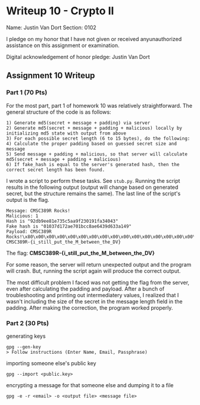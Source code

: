 Writeup 10 - Crypto II
=====

Name: Justin Van Dort
Section: 0102

I pledge on my honor that I have not given or received anyunauthorized assistance on this assignment or examination.

Digital acknowledgement of honor pledge: Justin Van Dort

## Assignment 10 Writeup

### Part 1 (70 Pts)

For the most part, part 1 of homework 10 was relatively straightforward. The general structure of the code is as follows:

```
1) Generate md5(secret + message + padding) via server
2) Generate md5(secret + message + padding + malicious) locally by initializing md5 state with output from above
3) For each possible secret length (6 to 15 bytes), do the following:
4) Calculate the proper padding based on guessed secret size and message
5) Send message + padding + malicious, so that server will calculate md5(secret + message + padding + malicious)
6) If fake_hash is equal to the server's generated hash, then the correct secret length has been found. 
```

I wrote a script to perform these tasks. See `stub.py`. Running the script results in the following output (output will change based on generated secret, but the structure remains the same). The last line of the script's output is the flag. 

```
Message: CMSC389R Rocks!
Malicious: 1
Hash is "92db9ee81e735c5aa9f230191fa34043"
Fake hash is "01037d172ae701bcc8ae6439d633a149"
Payload: CMSC389R Rocks!\x80\x00\x00\x00\x00\x00\x00\x00\x00\x00\x00\x00\x00\x00\x00\x00\x00\x00\x00\x00\x00\x00\x00\x00\x00\x00\x00\x00\x00\x00\x00\xc8\x00\x00\x00\x00\x00\x00\x001
CMSC389R-{i_still_put_the_M_between_the_DV}
```

The flag: **CMSC389R-{i_still_put_the_M_between_the_DV}**

For some reason, the server will return unexpected output and the program will crash. But, running the script again will produce the correct output. 

The most difficult problem I faced was not getting the flag from the server, even after calculating the padding and payload. After a bunch of troubleshooting and printing out intermediatery values, I realized that I wasn't including the size of the secret in the message length field in the padding. After making the correction, the program worked properly. 



### Part 2 (30 Pts)

generating keys  
```
gpg --gen-key
> Follow instructions (Enter Name, Email, Passphrase)
```
importing someone else's public key  
```
gpg --import <public.key>
```
encrypting a message for that someone else and dumping it to a file  
```
gpg -e -r <email> -o <output file> <message file>
```
